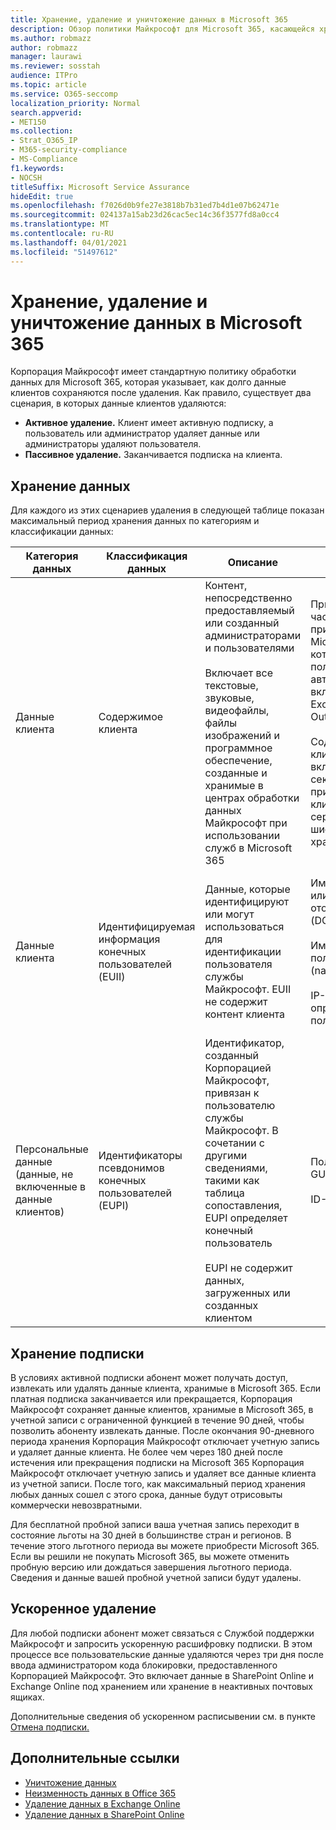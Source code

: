 ```yaml
---
title: Хранение, удаление и уничтожение данных в Microsoft 365
description: Обзор политики Майкрософт для Microsoft 365, касающейся хранения, удаления и уничтожения данных.
ms.author: robmazz
author: robmazz
manager: laurawi
ms.reviewer: sosstah
audience: ITPro
ms.topic: article
ms.service: O365-seccomp
localization_priority: Normal
search.appverid:
- MET150
ms.collection:
- Strat_O365_IP
- M365-security-compliance
- MS-Compliance
f1.keywords:
- NOCSH
titleSuffix: Microsoft Service Assurance
hideEdit: true
ms.openlocfilehash: f7026d0b9fe27e3818b7b31ed7b4d1e07b62471e
ms.sourcegitcommit: 024137a15ab23d26cac5ec14c36f3577fd8a0cc4
ms.translationtype: MT
ms.contentlocale: ru-RU
ms.lasthandoff: 04/01/2021
ms.locfileid: "51497612"
---
```

# <a name="data-retention-deletion-and-destruction-in-microsoft-365"></a>Хранение, удаление и уничтожение данных в Microsoft 365

Корпорация Майкрософт имеет стандартную политику обработки данных для Microsoft 365, которая указывает, как долго данные клиентов сохраняются после удаления. Как правило, существует два сценария, в которых данные клиентов удаляются:

- **Активное удаление.** Клиент имеет активную подписку, а пользователь или администратор удаляет данные или администраторы удаляют пользователя.
- **Пассивное удаление.** Заканчивается подписка на клиента.

## <a name="data-retention"></a>Хранение данных

Для каждого из этих сценариев удаления в следующей таблице показан максимальный период хранения данных по категориям и классификации данных:

| Категория данных | Классификация данных | Описание | Примеры | Период хранения |
|-----------------|-----------------|-----------------|----------------------------------|-------------------------------|
| Данные клиента | Содержимое клиента| Контент, непосредственно предоставляемый или созданный администраторами и пользователями <br><br> Включает все текстовые, звуковые, видеофайлы, файлы изображений и программное обеспечение, созданные и хранимые в центрах обработки данных Майкрософт при использовании служб в Microsoft 365 | Примеры наиболее часто используемых приложений Microsoft 365, которые позволяют пользователям автор данных, включают Word, Excel, PowerPoint, Outlook и OneNote. <br><br> Содержимое клиента также включает в себя секреты, которые принадлежат клиентам (пароли, сертификаты, ключи шифрования, ключи хранения) | **Сценарий активного удаления:** не более 30 дней <br><br> **Сценарий пассивного удаления:** не более 180 дней |
| Данные клиента | Идентифицируемая информация конечных пользователей (EUII) | Данные, которые идентифицируют или могут использоваться для идентификации пользователя службы Майкрософт. EUII не содержит контент клиента | Имя пользователя или имя отображения (DOMAIN\UserName) <br><br> Имя основного пользователя (name@domain) <br><br>  IP-адреса, определенные пользователю | **Сценарий активного удаления:** не более 180 дней (только действие администратора клиента) <br><br> **Сценарий пассивного удаления:** не более 180 дней |
| Персональные данные <br> (данные, не включенные в данные клиентов) | Идентификаторы псевдонимов конечных пользователей (EUPI) | Идентификатор, созданный Корпорацией Майкрософт, привязан к пользователю службы Майкрософт. В сочетании с другими сведениями, такими как таблица сопоставления, EUPI определяет конечный пользователь <br><br> EUPI не содержит данных, загруженных или созданных клиентом | Пользовательские GUID, PUID или SID <br><br> ID-ы сеанса | **Сценарий активного удаления:** не более 30 дней <br><br> **Сценарий пассивного удаления:** не более 180 дней |

## <a name="subscription-retention"></a>Хранение подписки

В условиях активной подписки абонент может получать доступ, извлекать или удалять данные клиента, хранимые в Microsoft 365. Если платная подписка заканчивается или прекращается, Корпорация Майкрософт сохраняет данные клиентов, хранимые в Microsoft 365, в учетной записи с ограниченной функцией в течение 90 дней, чтобы позволить абоненту извлекать данные. После окончания 90-дневного периода хранения Корпорация Майкрософт отключает учетную запись и удаляет данные клиента. Не более чем через 180 дней после истечения или прекращения подписки на Microsoft 365 Корпорация Майкрософт отключает учетную запись и удаляет все данные клиента из учетной записи. После того, как максимальный период хранения любых данных сошел с этого срока, данные будут отрисовыты коммерчески невозвратными.

Для бесплатной пробной записи ваша учетная запись переходит в состояние льготы на 30 дней в большинстве стран и регионов. В течение этого льготного периода вы можете приобрести Microsoft 365. Если вы решили не покупать Microsoft 365, вы можете отменить пробную версию или дождаться завершения льготного периода. Сведения и данные вашей пробной учетной записи будут удалены.

## <a name="expedited-deletion"></a>Ускоренное удаление

Для любой подписки абонент может связаться с Службой поддержки Майкрософт и запросить ускоренную расшифровку подписки. В этом процессе все пользовательские данные удаляются через три дня после ввода администратором кода блокировки, предоставленного Корпорацией Майкрософт. Это включает данные в SharePoint Online и Exchange Online под хранением или хранение в неактивных почтовых ящиках.

Дополнительные сведения об ускоренном расписывении см. в пункте [Отмена подписки.](/microsoft-365/commerce/subscriptions/cancel-your-subscription)

## <a name="related-links"></a>Дополнительные ссылки

- [Уничтожение данных](assurance-data-destruction.md)
- [Неизменность данных в Office 365](assurance-data-immutability.md)
- [Удаление данных в Exchange Online](assurance-exchange-online-data-deletion.md)
- [Удаление данных в SharePoint Online](assurance-sharepoint-online-data-deletion.md)
